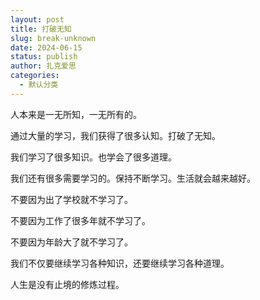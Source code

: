 ```yaml
---
layout: post
title: 打破无知
slug: break-unknown
date: 2024-06-15
status: publish
author: 扎克爱思
categories: 
  - 默认分类
---
```


人本来是一无所知，一无所有的。

通过大量的学习，我们获得了很多认知。打破了无知。

我们学习了很多知识。也学会了很多道理。

我们还有很多需要学习的。保持不断学习。生活就会越来越好。

不要因为出了学校就不学习了。

不要因为工作了很多年就不学习了。

不要因为年龄大了就不学习了。

我们不仅要继续学习各种知识，还要继续学习各种道理。

人生是没有止境的修炼过程。